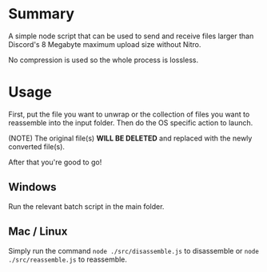 # Summary
A simple node script that can be used to send and receive files larger than Discord's 8 Megabyte maximum upload size without Nitro.

No compression is used so the whole process is lossless.



# Usage
First, put the file you want to unwrap or the collection of files you want to reassemble into the input folder.
Then do the OS specific action to launch.

(NOTE) The original file(s) **WILL BE DELETED** and replaced with the newly converted file(s).

After that you're good to go!

## Windows
Run the relevant batch script in the main folder.

## Mac / Linux
Simply run the command `node ./src/disassemble.js` to disassemble or `node ./src/reassemble.js` to reassemble.
